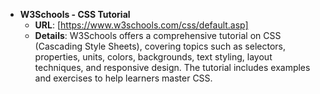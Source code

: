 - **W3Schools - CSS Tutorial**
  - **URL**: [https://www.w3schools.com/css/default.asp]
  - **Details**: W3Schools offers a comprehensive tutorial on CSS (Cascading Style Sheets), covering topics such as selectors, properties, units, colors, backgrounds, text styling, layout techniques, and responsive design. The tutorial includes examples and exercises to help learners master CSS.
